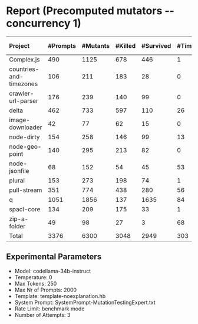 # Report (Precomputed mutators --concurrency 1)
| Project | #Prompts | #Mutants | #Killed | #Survived | #Timeout | MutationScore | LLMorpheus Time | Stryker Time | #Prompt Tokens | #Completion Tokens | #Total Tokens  |
|:--------|:---------|:---------|:--------|:----------|----------|---------------|-----------------|--------------|----------------|--------------------|----------------|
| Complex.js | 490 | 1125 | 678 | 446 | 1 | 60.36 | 3048.61 | 622.31 | 948398 | 75411 | 1023809 |
| countries-and-timezones | 106 | 211 | 183 | 28 | 0 | 86.73 | 1070.74 | 302.32 | 101694 | 23740 | 125434 |
| crawler-url-parser | 176 | 239 | 140 | 99 | 0 | 58.58 | 1653.97 | 835.85 | 379359 | 30947 | 410306 |
| delta | 462 | 733 | 597 | 110 | 26 | 84.99 | 2880.16 | 3648.84 | 872234 | 65086 | 937320 |
| image-downloader | 42 | 77 | 62 | 15 | 0 | 80.52 | 430.49 | 326.72 | 23017 | 9110 | 32127 |
| node-dirty | 154 | 258 | 146 | 99 | 13 | 61.63 | 1526.71 | 230.04 | 240242 | 24142 | 264384 |
| node-geo-point | 140 | 295 | 213 | 82 | 0 | 72.2 | 1410.98 | 963.4 | 310873 | 26313 | 337186 |
| node-jsonfile | 68 | 152 | 54 | 45 | 53 | 70.39 | 690.67 | 530.41 | 54864 | 15130 | 69994 |
| plural | 153 | 273 | 198 | 74 | 1 | 72.89 | 1522.04 | 148.93 | 259635 | 26465 | 286100 |
| pull-stream | 351 | 774 | 438 | 280 | 56 | 63.82 | 2630.34 | 1397.17 | 194441 | 73763 | 268204 |
| q | 1051 | 1856 | 137 | 1635 | 84 | 11.91 | 4627.86 | 12869.01 | 2086666 | 127790 | 2214456 |
| spacl-core | 134 | 209 | 175 | 33 | 1 | 84.21 | 1350.91 | 714.31 | 157479 | 28174 | 185653 |
| zip-a-folder | 49 | 98 | 27 | 3 | 68 | 96.94 | 500.51 | 1073.84 | 80546 | 10244 | 90790 |
| Total | 3376 | 6300 | 3048 | 2949 | 303 | - | 23343.99 | 23663.15 | 5709448 | 536315 | 6245763 |
## Experimental Parameters
  - Model: codellama-34b-instruct
  - Temperature: 0
  - Max Tokens: 250
  - Max Nr of Prompts: 2000
  - Template: template-noexplanation.hb
  - System Prompt: SystemPrompt-MutationTestingExpert.txt
  - Rate Limit: benchmark mode
  - Number of Attempts: 3



